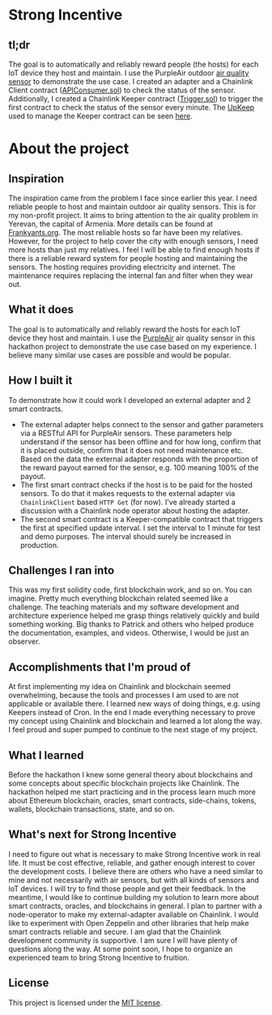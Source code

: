 # Strong Incentive
## tl;dr
The goal is to automatically and reliably reward people (the hosts) for each IoT device they host and maintain. I use the PurpleAir outdoor [air quality sensor](https://map.purpleair.com/1/mAQI/a10/p604800/cC0?key=LB8UWNQB67QTLWEC&show=132143&select=132143#13/50.00232/36.22578) to demonstrate the use case. I created an adapter and a Chainlink Client  contract ([APIConsumer.sol](https://github.com/tigco/strong-incentive/blob/main/frankyants-strong-incentive/contracts/APIConsumer.sol)) to check the status of the sensor. Additionally, I created a Chainlink Keeper contract ([Trigger.sol](https://github.com/tigco/strong-incentive/blob/main/frankyants-strong-incentive/contracts/Trigger.sol)) to trigger the first contract to check the status of the sensor every minute. The [UpKeep](https://keepers.chain.link/kovan/1714) used to manage the Keeper contract can be seen [here](https://keepers.chain.link/kovan/1714).
# About the project
## Inspiration
The inspiration came from the problem I face since earlier this year. I need reliable people to host and maintain outdoor air quality sensors. This is for my non-profit project. It aims to bring attention to the air quality problem in Yerevan, the capital of Armenia. More details can be found at [Frankyants.org](https://www.frankyants.org). The most reliable hosts so far have been my relatives. However, for the project to help cover the city with enough sensors, I need more hosts than just my relatives. I feel I will be able to find enough hosts if there is a reliable reward system for people hosting and maintaining the sensors. The hosting requires providing electricity and internet. The maintenance requires replacing the internal fan and filter when they wear out.
## What it does
The goal is to automatically and reliably reward the hosts for each IoT device they host and maintain. I use the [PurpleAir](https://map.purpleair.com/1/mAQI/a10/p604800/cC0?key=LB8UWNQB67QTLWEC&show=132143&select=132143#13/50.00232/36.22578) air quality sensor in this hackathon project to demonstrate the use case based on my experience. I believe many similar use cases are possible and would be popular.
## How I built it
To demonstrate how it could work I developed an external adapter and 2 smart contracts. 
* The external adapter helps connect to the sensor and gather parameters via a RESTful API for PurpleAir sensors. These parameters help understand if the sensor has been offline and for how long, confirm that it is placed outside, confirm that it does not need maintenance etc. Based on the data the external adapter responds with the proportion of the reward payout earned for the sensor, e.g. 100 meaning 100% of the payout. 
* The first smart contract checks if the host is to be paid for the hosted sensors. To do that it makes requests to the external adapter via `ChainlinkClient` based `HTTP Get` (for now). I've already started a discussion with a Chainlink node operator about hosting the adapter.
* The second smart contract is a Keeper-compatible contract that triggers the first at specified update interval. I set the interval to 1 minute for test and demo purposes. The interval should surely be increased in production.
## Challenges I ran into
This was my first solidity code, first blockchain work, and so on. You can imagine. Pretty much everything blockchain related seemed like a challenge. The teaching materials and my software development and architecture experience helped me grasp things relatively quickly and build something working. Big thanks to Patrick and others who helped produce the documentation, examples, and videos. Otherwise, I would be just an observer.
## Accomplishments that I'm proud of
At first implementing my idea on Chainlink and blockchain seemed overwhelming, because the tools and processes I am used to are not applicable or available there. I learned new ways of doing things, e.g. using Keepers instead of Cron. In the end I made everything necessary to prove my concept using Chainlink and blockchain and learned a lot along the way. I feel proud and super pumped to continue to the next stage of my project.
## What I learned
Before the hackathon I knew some general theory about blockchains and some concepts about specific blockchain projects like Chainlink. The hackathon helped me start practicing and in the process learn much more about Ethereum blockchain, oracles, smart contracts, side-chains, tokens, wallets, blockchain transactions, state, and so on. 
## What's next for Strong Incentive
I need to figure out what is necessary to make Strong Incentive work in real life. It must be cost effective, reliable, and gather enough interest to cover the development costs. I believe there are others who have a need similar to mine and not necessarily with air sensors, but with all kinds of sensors and IoT devices. I will try to find those people and get their feedback. In the meantime, I would like to continue building my solution to learn more about smart contracts, oracles, and blockchains in general. I plan to partner with a node-operator to make my external-adapter available on Chainlink. I would like to experiment with Open Zeppelin and other libraries that help make smart contracts reliable and secure. I am glad that the Chainlink development community is supportive. I am sure I will have plenty of questions along the way. At some point soon, I hope to organize an experienced team to bring Strong Incentive to fruition.
## License
This project is licensed under the [MIT license](LICENSE).